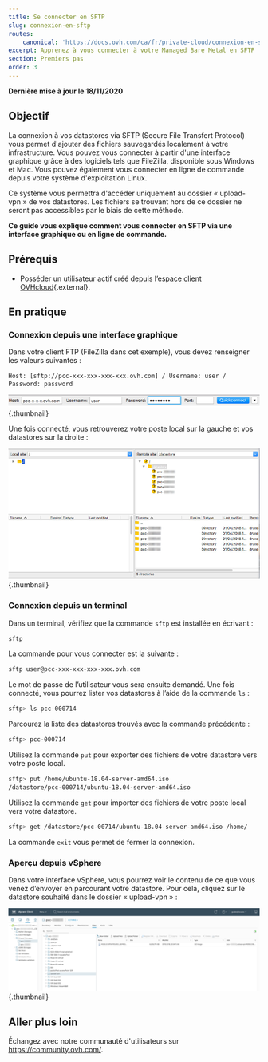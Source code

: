```yaml
---
title: Se connecter en SFTP
slug: connexion-en-sftp
routes:
    canonical: 'https://docs.ovh.com/ca/fr/private-cloud/connexion-en-sftp/'
excerpt: Apprenez à vous connecter à votre Managed Bare Metal en SFTP
section: Premiers pas
order: 3
---
```


**Dernière mise à jour le 18/11/2020**

## Objectif

La connexion à vos datastores via SFTP (Secure File Transfert Protocol) vous permet d'ajouter des fichiers sauvegardés localement à votre infrastructure. Vous pouvez vous connecter à partir d'une interface graphique grâce à des logiciels tels que FileZilla, disponible sous Windows et Mac. Vous pouvez également vous connecter en ligne de commande depuis votre système d'exploitation Linux.

Ce système vous permettra d'accéder uniquement au dossier « upload-vpn » de vos datastores. Les fichiers se trouvant hors de ce dossier ne seront pas accessibles par le biais de cette méthode.

**Ce guide vous explique comment vous connecter en SFTP via une interface graphique ou en ligne de commande.**

## Prérequis

- Posséder un utilisateur actif créé depuis l’[espace client OVHcloud](https://ca.ovh.com/auth/?action=gotomanager&from=https://www.ovh.com/ca/fr/&ovhSubsidiary=qc){.external}.

## En pratique

### Connexion depuis une interface graphique

Dans votre client FTP (FileZilla dans cet exemple), vous devez renseigner les valeurs suivantes :

```
Host: [sftp://pcc-xxx-xxx-xxx-xxx.ovh.com] / Username: user / Password: password
```

![Connexion SFTP](images/connection_sftp_filezilla_log.png){.thumbnail}

Une fois connecté, vous retrouverez votre poste local sur la gauche et vos datastores sur la droite :

![Connexion en SFTP avec FileZilla](images/connection_sftp_filezilla.png){.thumbnail}

### Connexion depuis un terminal

Dans un terminal, vérifiez que la commande `sftp` est installée en écrivant :

```sh
sftp
```

La commande pour vous connecter est la suivante :

```sh
sftp user@pcc-xxx-xxx-xxx-xxx.ovh.com
```

Le mot de passe de l’utilisateur vous sera ensuite demandé. Une fois connecté, vous pourrez lister vos datastores à l’aide de la commande `ls` :

```sh
sftp> ls pcc-000714
```

Parcourez la liste des datastores trouvés avec la commande précédente :

```sh
sftp> pcc-000714
```

Utilisez la commande `put` pour exporter des fichiers de votre datastore vers votre poste local.

```sh
sftp> put /home/ubuntu-18.04-server-amd64.iso
/datastore/pcc-000714/ubuntu-18.04-server-amd64.iso  
```

Utilisez la commande `get` pour importer des fichiers de votre poste local vers votre datastore.

```sh
sftp> get /datastore/pcc-00714/ubuntu-18.04-server-amd64.iso /home/
```

La commande `exit` vous permet de fermer la connexion.

### Aperçu depuis vSphere

Dans votre interface vSphere, vous pourrez voir le contenu de ce que vous venez d’envoyer en parcourant votre datastore. Pour cela, cliquez sur le datastore souhaité dans le dossier « upload-vpn » :

![Connexion SFTP via vSphere](images/sftpconnection.png){.thumbnail}

## Aller plus loin

Échangez avec notre communauté d'utilisateurs sur <https://community.ovh.com/>.
